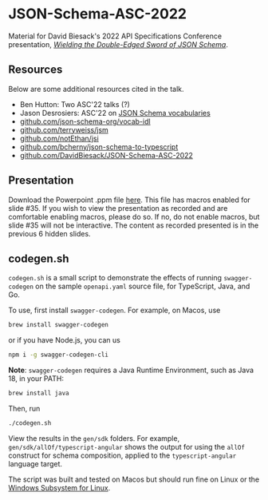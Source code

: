 # JSON-Schema-ASC-2022

Material for David Biesack's 2022 API Specifications Conference
presentation,
[_Wielding the Double-Edged Sword of JSON Schema_](https://sched.co/1B6n2).

## Resources

Below are some additional resources cited in the talk.

* Ben Hutton: Two ASC'22 talks (?)
* Jason Desrosiers: ASC'22 on [JSON Schema vocabularies](https://sched.co/1AIqb)
* [github.com/json-schema-org/vocab-idl](https://github.com/json-schema-org/vocab-idl)
* [github.com/terryweiss/jsm](https://github.com/terryweiss/jsm)
* [github.com/notEthan/jsi](https://github.com/notEthan/jsi)
* [github.com/bcherny/json-schema-to-typescript](https://github.com/bcherny/json-schema-to-typescript)
* [github.com/DavidBiesack/JSON-Schema-ASC-2022](https://github.com/DavidBiesack/JSON-Schema-ASC-2022)

## Presentation

Download the Powerpoint .ppm file [here](https://github.com/DavidBiesack/JSON-Schema-ASC-2022/blob/main/Wielding%20the%20Double-Edged%20Sword%20of%20JSON%20Schema.pptm).
This file has macros enabled for slide #35. If you wish to view the
presentation as recorded and are comfortable enabling macros, please do
so.
If no, do not enable macros, but slide #35 will not be interactive.
The content as recorded presented is in the previous 6 hidden slides.

## codegen.sh

`codegen.sh` is a small script to demonstrate the effects of running `swagger-codegen` on the sample
`openapi.yaml` source file, for TypeScript, Java, and Go.

To use, first install `swagger-codegen`. For example, on Macos, use

```bash
brew install swagger-codegen
```

or if you have Node.js, you can us

```bash
npm i -g swagger-codegen-cli
```

**Note**: `swagger-codegen` requires a Java Runtime Environment, such as Java 18, in your PATH:

```bash
brew install java
```

Then, run

```bash
./codegen.sh
```

View the results in the `gen/sdk` folders. For example,
`gen/sdk/allOf/typescript-angular`
shows the output for using the `allOf` construct for schema composition,
applied to the `typescript-angular` language target.

The script was built and tested on Macos but should run fine on Linux or
the [Windows Subsystem for
Linux](https://docs.microsoft.com/en-us/windows/wsl/about).
